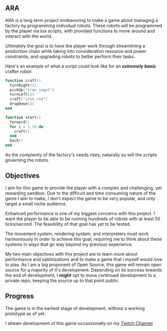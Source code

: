 ## ARA

ARA is a long term project endeavoring to make a game about managing a factory by programming individual robots. These robots will be programmed by the player via lua scripts, with provided functions to move around and interact with the world.

Ultimately the goal is to have the player work through streamlining a production chain while taking into consideration resource and power constraints, and upgrading robots to better perform their tasks.

Here's an example of what a script *could* look like for an ***extremely basic*** crafter robot: 
```lua
function craft()
  turnRight(2)
  pickUp("iron_ingot")
  turnLeft(2)
  craft("iron_rod")
  dropDown(2)  
end

function start()
  forward()
  for i = 1,10 do
    craft()
  end
  back()
end
```

As the complexity of the factory's needs rises, naturally so will the scripts governing the robots.

## Objectives
I aim for this game to provide the player with a complex and challenging, yet rewarding sandbox. Due to the difficult and time consuming nature of the game I aim to make, I don't expect the game to be very popular, and only target a small niche audience.

Enhanced performance is one of my biggest concerns with this project. I want the player to be able to be running hundreds of robots with at least 50 ticks/second. The feasibility of that goal has yet to be tested.

The movement system, rendering system, and interpreters must work harmoniously in order to achieve this goal, requiring me to think about these systems in ways that go way beyond my previous experience.

My two main objectives with this project are to learn more about performance and optimizations and to make a game that I myself would love to play. As I am a big proponent of Open Source, this game will remain open source for a majority of it's development. Depending on its success towards the end of development, I ***might*** opt to move continued development to a private repo, keeping the source up to that point public.

## Progress
The game is in the earliest stage of development, without a working prototype as of yet.

I stream development of this game occassionally on my [Twitch Channel](https://twitch.tv/SpensasaurusRex)
